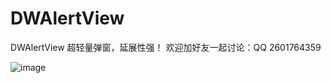 # DWAlertView
DWAlertView
超轻量弹窗，延展性强！
欢迎加好友一起讨论：QQ 2601764359

![image](https://github.com/DavyGH/DWAlertView/blob/master/DWAlertViewGif.gif)
